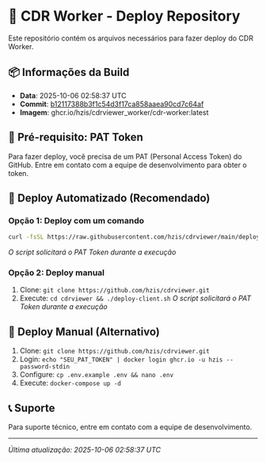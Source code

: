 # 🚀 CDR Worker - Deploy Repository

Este repositório contém os arquivos necessários para fazer deploy do CDR Worker.

## 📦 Informações da Build

- **Data**: 2025-10-06 02:58:37 UTC
- **Commit**: [b12117388b3f1c54d3f17ca858aaea90cd7c64af](https://github.com/hzis/cdrviewer_worker/commit/b12117388b3f1c54d3f17ca858aaea90cd7c64af)
- **Imagem**: ghcr.io/hzis/cdrviewer_worker/cdr-worker:latest

## 🔑 Pré-requisito: PAT Token

Para fazer deploy, você precisa de um PAT (Personal Access Token) do GitHub.
Entre em contato com a equipe de desenvolvimento para obter o token.

## 🚀 Deploy Automatizado (Recomendado)

### Opção 1: Deploy com um comando
```bash
curl -fsSL https://raw.githubusercontent.com/hzis/cdrviewer/main/deploy-client.sh | bash
```
*O script solicitará o PAT Token durante a execução*

### Opção 2: Deploy manual
1. Clone: `git clone https://github.com/hzis/cdrviewer.git`
2. Execute: `cd cdrviewer && ./deploy-client.sh`
*O script solicitará o PAT Token durante a execução*

## 🔧 Deploy Manual (Alternativo)

1. Clone: `git clone https://github.com/hzis/cdrviewer.git`
2. Login: `echo "SEU_PAT_TOKEN" | docker login ghcr.io -u hzis --password-stdin`
3. Configure: `cp .env.example .env && nano .env`
4. Execute: `docker-compose up -d`

## 📞 Suporte

Para suporte técnico, entre em contato com a equipe de desenvolvimento.

---
*Última atualização: 2025-10-06 02:58:37 UTC*
